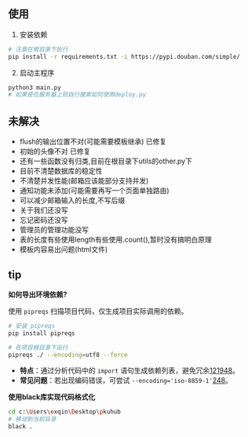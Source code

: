## 使用
1. 安装依赖
```bash
# 注意在根目录下执行
pip install -r requirements.txt -i https://pypi.douban.com/simple/
```
2. 启动主程序
``` bash
python3 main.py
# 如果是在服务器上则自行搜索如何使用deploy.py
```
## 未解决

- flush的输出位置不对(可能需要模板继承) 已修复
- 初始的头像不对 已修复
- 还有一些函数没有归类,目前在根目录下utils的other.py下
- 目前不清楚数据库的稳定性
- 不清楚并发性能(邮箱应该能部分支持并发)
- 通知功能未添加(可能需要再写一个页面单独路由)
- 可以减少邮箱输入的长度,不写后缀
- 关于我们还没写
- 忘记密码还没写
- 管理员的管理功能没写
- 表的长度有些使用length有些使用.count(),暂时没有搞明白原理
- 模板内容易出问题(html文件)

## tip
**如何导出环境依赖?**

使用 `pipreqs` 扫描项目代码，仅生成项目实际调用的依赖。
```bash
# 安装 pipreqs
pip install pipreqs

# 在项目根目录下运行
pipreqs ./ --encoding=utf8 --force
```
- **特点**：通过分析代码中的 `import` 语句生成依赖列表，避免冗余[1](@ref)[2](@ref)[19](@ref)[48](@ref)。
- **常见问题**：若出现编码错误，可尝试 `--encoding='iso-8859-1'`[2](@ref)[48](@ref)。


**使用black库实现代码格式化**
```bash
cd c:\Users\exqin\Desktop\pkuhub
# 移动到当前目录
black .
```